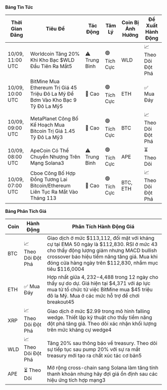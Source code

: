 **Bảng Tin Tức**

| Thời Gian Đăng | Tiêu Đề | Tác Động | Tâm Lý | Coin Bị Ảnh Hưởng | Đề Xuất Hành Động |
|------------------|----------|---------|-----------|------------------|------------------|
| 10/09, 11:00 UTC | Worldcoin Tăng 20% Khi Kho Bạc $WLD Đầu Tiên Ra Mắt5 | ⚠️ Trung Bình | 🟢 Tích Cực | WLD | 📈 Theo Dõi Đột Phá |
| 10/09, 10:00 UTC | BitMine Mua Ethereum Trị Giá 45 Triệu Đô La Mỹ Để Bơm Vào Kho Bạc 9 Tỷ Đô La Mỹ5 | 🚨 Cao | 🟢 Tích Cực | ETH | ✅ Mua Đáy |
| 10/09, 09:00 UTC | MetaPlanet Công Bố Kế Hoạch Mua Bitcoin Trị Giá 1.45 Tỷ Đô La Mỹ3 | 🚨 Cao | 🟢 Tích Cực | BTC | 📈 Theo Dõi Đột Phá |
| 10/09, 08:00 UTC | ApeCoin Có Thể Chuyển Nhượng Trên Mạng Solana3 | ⚠️ Trung Bình | 🟢 Tích Cực | APE | ⏳ Theo Dõi |
| 10/09, 07:00 UTC | Cboe Công Bố Hợp Đồng Tương Lai Bitcoin/Ethereum Liên Tục Ra Mắt Vào Tháng 113 | 🚨 Cao | 🟢 Tích Cực | BTC, ETH | 📈 Theo Dõi Đột Phá |

**Bảng Phân Tích Giá**

| Coin | Hành Động | Phân Tích Hành Động Giá |
|------|--------|---------------------|
| BTC | 📈 Theo Dõi Đột Phá | Giao dịch ở mức $113,112, đối mặt với kháng cự tại EMA 50 ngày là $112,830. RSI ở mức 43 cho thấy động lượng giảm nhưng MACD bullish crossover báo hiệu tiềm năng tăng giá. Mua khi đóng cửa hàng ngày trên $112,830, nhắm mục tiêu $116,0004 |
| ETH | ✅ Mua Đáy | Hợp nhất giữa $4,232-$4,488 trong 12 ngày cho thấy sự do dự. Giá hiện tại $4,371 với áp lực mua từ tổ chức từ việc BitMine mua $45 triệu đô la Mỹ. Mua ở các mức hỗ trợ để chơi breakout45 |
| XRP | 📈 Theo Dõi Đột Phá | Giao dịch ở mức $2.99 trong mô hình falling wedge. Thiết lập kỹ thuật cho thấy tiềm năng đột phá tăng giá. Theo dõi xác nhận khối lượng trên mức kháng cự wedge4 |
| WLD | 📈 Theo Dõi Đột Phá | Tăng 20% sau thông báo về treasury. Theo dõi sự tiếp tục sau pump 20% với sự ra mắt treasury mới tạo ra chất xúc tác cơ bản5 |
| APE | ⏳ Theo Dõi | Mở rộng cross-chain sang Solana làm tăng tính thanh khoản nhưng hãy đợi giá ổn định sau các hiệu ứng tích hợp mạng3 |